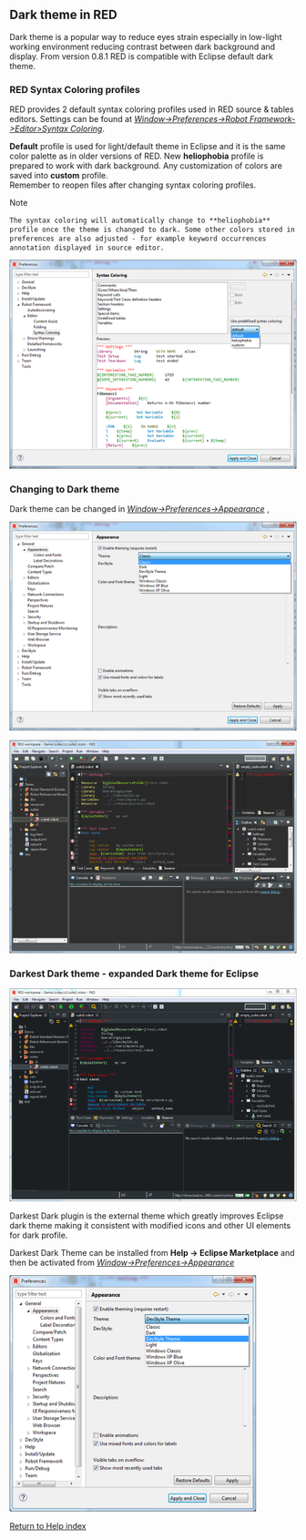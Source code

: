 ## Dark theme in RED

Dark theme is a popular way to reduce eyes strain especially in low-light
working environment reducing contrast between dark background and display.
From version 0.8.1 RED is compatible with Eclipse default dark theme.

### RED Syntax Coloring profiles

RED provides 2 default syntax coloring profiles used in RED source & tables
editors. Settings can be found at _[Window->Preferences->Robot
Framework->Editor>Syntax
Coloring](javascript:executeCommand\('org.eclipse.ui.window.preferences\(preferencePageId=org.robotframework.ide.eclipse.main.plugin.preferences.editor.syntax\)'\))_.

**Default** profile is used for light/default theme in Eclipse and it is the
same color palette as in older versions of RED. New **heliophobia** profile is
prepared to work with dark background. Any customization of colors are saved
into **custom** profile.  
Remember to reopen files after changing syntax coloring profiles.

Note

    The syntax coloring will automatically change to **heliophobia** profile once the theme is changed to dark. Some other colors stored in preferences are also adjusted - for example keyword occurrences annotation displayed in source editor.
  
![](dark_theme/robot-color-profiles.png)

### Changing to Dark theme

Dark theme can be changed in
_[Window->Preferences->Appearance](javascript:executeCommand\('org.eclipse.ui.window.preferences\(preferencePageId=org.eclipse.ui.preferencePages.Views\)'\))_
,

![](dark_theme/apperence-dark.png)

![](dark_theme/red-dark.png)

### Darkest Dark theme - expanded Dark theme for Eclipse

![](dark_theme/darkest-dark.png)

Darkest Dark plugin is the external theme which greatly improves Eclipse dark
theme making it consistent with modified icons and other UI elements for dark
profile.

Darkest Dark Theme can be installed from **Help -> Eclipse Marketplace** and
then be activated from
_[Window->Preferences->Appearance](javascript:executeCommand\('org.eclipse.ui.window.preferences\(preferencePageId=org.eclipse.ui.preferencePages.Views\)'\))_

![](dark_theme/apperence-darkest-dark.png)

[Return to Help index](http://nokia.github.io/RED/help/)
